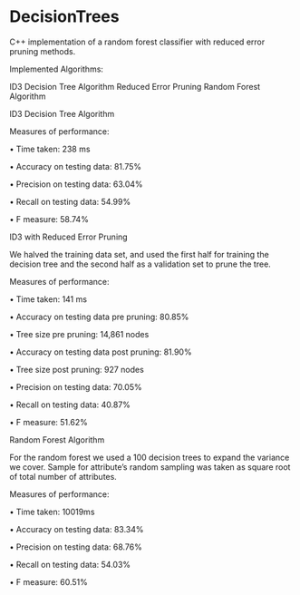 # DecisionTrees
C++ implementation of a random forest classifier with reduced error pruning methods.

Implemented Algorithms:

ID3 Decision Tree Algorithm
Reduced Error Pruning
Random Forest Algorithm

ID3 Decision Tree Algorithm

Measures of performance:

•	Time taken: 238 ms

•	Accuracy on testing data: 81.75%

•	Precision on testing data: 63.04%

•	Recall on testing data: 54.99%

•	F measure: 58.74%

ID3 with Reduced Error Pruning

We halved the training data set, and used the first half for training the decision tree and the second half as a validation set to prune the tree.

Measures of performance:

•	Time taken: 141 ms

•	Accuracy on testing data pre pruning: 80.85%

•	Tree size pre pruning: 14,861 nodes

•	Accuracy on testing data post pruning: 81.90%

•	Tree size post pruning: 927 nodes

•	Precision on testing data: 70.05%

•	Recall on testing data: 40.87%

•	F measure: 51.62%

Random Forest Algorithm

For the random forest we used a 100 decision trees to expand the variance we cover. Sample for attribute’s random sampling was taken as square root of total number of attributes.

Measures of performance:

•	Time taken: 10019ms

•	Accuracy on testing data: 83.34%

•	Precision on testing data: 68.76%

•	Recall on testing data: 54.03%

•	F measure: 60.51%
